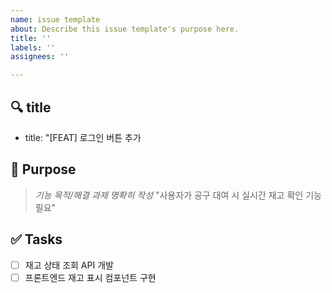 ```yaml
---
name: issue template
about: Describe this issue template's purpose here.
title: ''
labels: ''
assignees: ''

---
```


## 🔍 title
- title: "[FEAT] 로그인 버튼 추가

## 🎯 Purpose
> *기능 목적/해결 과제 명확히 작성*
"사용자가 공구 대여 시 실시간 재고 확인 기능 필요"

## ✅ Tasks
- [ ] 재고 상태 조회 API 개발
- [ ] 프론트엔드 재고 표시 컴포넌트 구현

